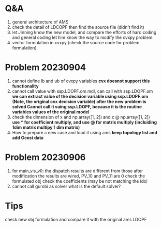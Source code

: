 # Q&A

1. general architecture of AMS
2. check the detail of LDCOPF
   then find the source file (didn't find it)
3. let Jinning know the new model, and compare the efforts of hard coding and general coding
   let him know the way to modify the cvxpy problem
4. vector formulation in cvxpy
   (check the source code for problem formulation)

# Problem 20230904

1. cannot define lb and ub of cvxpy variables
   **cvx doesnot support this functionality**
2. cannot call value with ssp.LDOPF.om.mdl, can call with ssp.LDOPF.om
   **we can extract value of the decision variable using ssp.LDOPF.om (Note, the original cvx decision variable) after the new problem is solved
   Cannot call it suing ssp.LDOPF, because it is the routine variables values of the original model**
3. check the dimension of x and np.array([1, 2]) and x @ np.array([1, 2])
   **use * for coefficient multiply, and use @ for matrix multiply (incluiding 1dim matrix multipy 1 dim matrix)**
4. How to prepare a new case
   and load it using ams
   **keep topology list and add Gcost data**

# Problem 20230906

1. for main_vis_v0: the dispatch results are different from those after modification
   the results are wired, PV_10 and PV_11 are 0
   check the formulated obj
   check the coefficients (may be not matching the idx)
2. cannot call gurobi as solver
   what is the default solver?

# Tips

check new obj formulation and compare it with the original ams LDOPF

